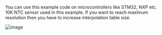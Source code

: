 You can use this example code on microcontrollers like STM32, NXP etc.
10K NTC sensor used in this example. 
If you want to reach maximum resolution then you have to increase interpolation table size.


![image](https://user-images.githubusercontent.com/9981092/160036365-63fcd041-9369-420e-ad86-37aee9229cb3.png)
